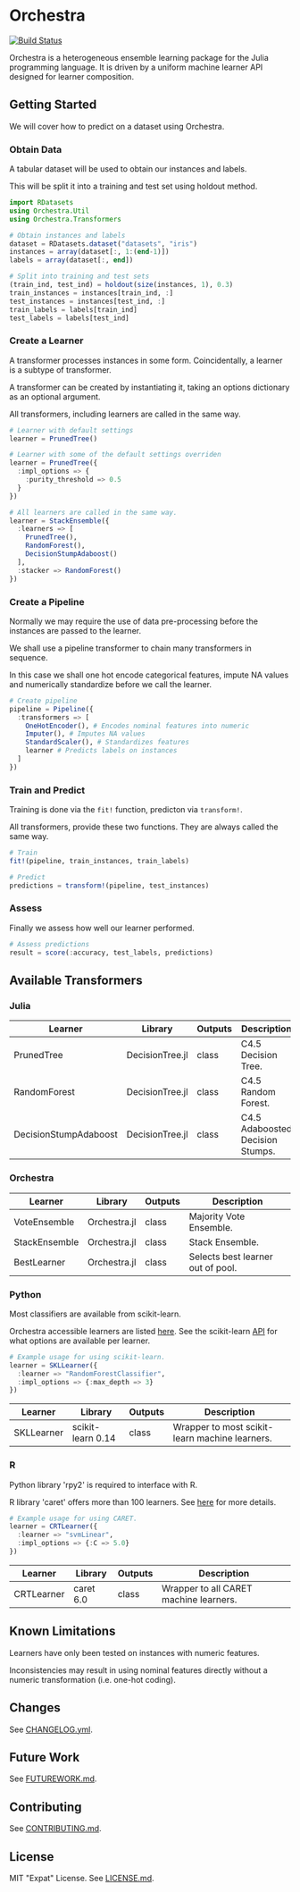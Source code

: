 # Orchestra

[![Build Status](https://travis-ci.org/svs14/Orchestra.jl.svg?branch=master)](https://travis-ci.org/svs14/Orchestra.jl)

Orchestra is a heterogeneous ensemble learning package for the Julia programming
language. It is driven by a uniform machine learner API designed for learner
composition.

## Getting Started

We will cover how to predict on a dataset using Orchestra.

### Obtain Data

A tabular dataset will be used to obtain our instances and labels. 

This will be split it into a training and test set using holdout method.

```julia
import RDatasets
using Orchestra.Util
using Orchestra.Transformers

# Obtain instances and labels
dataset = RDatasets.dataset("datasets", "iris")
instances = array(dataset[:, 1:(end-1)])
labels = array(dataset[:, end])

# Split into training and test sets
(train_ind, test_ind) = holdout(size(instances, 1), 0.3)
train_instances = instances[train_ind, :]
test_instances = instances[test_ind, :]
train_labels = labels[train_ind]
test_labels = labels[test_ind]
```

### Create a Learner

A transformer processes instances in some form. Coincidentally, a learner is a subtype of transformer.

A transformer can be created by instantiating it, taking an options dictionary as an optional argument. 

All transformers, including learners are called in the same way.

```julia
# Learner with default settings
learner = PrunedTree()

# Learner with some of the default settings overriden
learner = PrunedTree({
  :impl_options => {
    :purity_threshold => 0.5
  }
})

# All learners are called in the same way.
learner = StackEnsemble({
  :learners => [
    PrunedTree(), 
    RandomForest(),
    DecisionStumpAdaboost()
  ], 
  :stacker => RandomForest()
})
```

### Create a Pipeline

Normally we may require the use of data pre-processing before the instances are passed to the learner.

We shall use a pipeline transformer to chain many transformers in sequence.

In this case we shall one hot encode categorical features, impute NA values and numerically standardize before we call the learner.

```julia
# Create pipeline
pipeline = Pipeline({
  :transformers => [
    OneHotEncoder(), # Encodes nominal features into numeric
    Imputer(), # Imputes NA values
    StandardScaler(), # Standardizes features 
    learner # Predicts labels on instances
  ]
})
```

### Train and Predict

Training is done via the `fit!` function, predicton via `transform!`. 

All transformers, provide these two functions. They are always called the same way.

```julia
# Train
fit!(pipeline, train_instances, train_labels)

# Predict
predictions = transform!(pipeline, test_instances)
```

### Assess

Finally we assess how well our learner performed.

```julia
# Assess predictions
result = score(:accuracy, test_labels, predictions)
```

## Available Transformers

### Julia

| Learner               | Library           | Outputs  | Description                                      |
|-----------------------|-------------------|----------|--------------------------------------------------|
| PrunedTree            | DecisionTree.jl   | class    | C4.5 Decision Tree.                              |
| RandomForest          | DecisionTree.jl   | class    | C4.5 Random Forest.                              |
| DecisionStumpAdaboost | DecisionTree.jl   | class    | C4.5 Adaboosted Decision Stumps.                 |


### Orchestra

| Learner               | Library           | Outputs  | Description                                      |
|-----------------------|-------------------|----------|--------------------------------------------------|
| VoteEnsemble          | Orchestra.jl      | class    | Majority Vote Ensemble.                          |
| StackEnsemble         | Orchestra.jl      | class    | Stack Ensemble.                                  |
| BestLearner           | Orchestra.jl      | class    | Selects best learner out of pool.                |


### Python

Most classifiers are available from scikit-learn.

Orchestra accessible learners are listed [here](src/learners/python/scikit_learn.jl).
See the scikit-learn [API](http://scikit-learn.org/stable/modules/classes.html) for what options are available per learner.

```julia
# Example usage for using scikit-learn.
learner = SKLLearner({
  :learner => "RandomForestClassifier", 
  :impl_options => {:max_depth => 3}
})
```

| Learner               | Library           | Outputs  | Description                                      |
|-----------------------|-------------------|----------|--------------------------------------------------|
| SKLLearner            | scikit-learn 0.14 | class    | Wrapper to most scikit-learn machine learners.   |


### R

Python library 'rpy2' is required to interface with R.

R library 'caret' offers more than 100 learners. 
See [here](http://caret.r-forge.r-project.org/modelList.html) for more details.

```julia
# Example usage for using CARET.
learner = CRTLearner({
  :learner => "svmLinear", 
  :impl_options => {:C => 5.0}
})
```

| Learner               | Library           | Outputs  | Description                                      |
|-----------------------|-------------------|----------|--------------------------------------------------|
| CRTLearner            | caret 6.0         | class    | Wrapper to all CARET machine learners.           |

## Known Limitations

Learners have only been tested on instances with numeric features. 

Inconsistencies may result in using nominal features directly without a numeric transformation (i.e. one-hot coding).

## Changes

See [CHANGELOG.yml](CHANGELOG.yml).

## Future Work

See [FUTUREWORK.md](FUTUREWORK.md).

## Contributing 

See [CONTRIBUTING.md](CONTRIBUTING.md).

## License

MIT "Expat" License. See [LICENSE.md](LICENSE.md).
